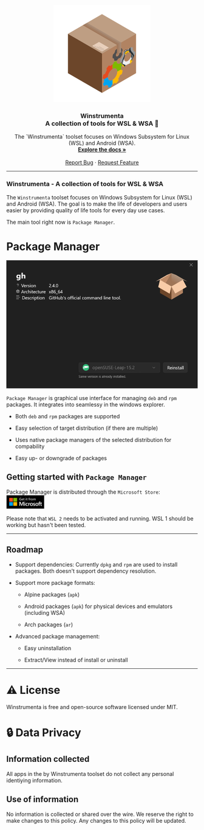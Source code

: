 <p align="center">
  <a href="https://github.com/Gitii/Winstrumenta">
    <img src="Assets/LogoWithClosedPackage.png" alt="Logo" width="256px">
  </a>

<h3 align="center">Winstrumenta<br/>A collection of tools for WSL & WSA 🥳</h3>

<p align="center">
    The `Winstrumenta` toolset focuses on Windows Subsystem for Linux (WSL) and Android (WSA). 
    <br />
    <a href="https://github.com/Gitii/Winstrumenta"><strong>Explore the docs »</strong></a>
    <br />
    <br />
    <a href="https://github.com/Gitii/Winstrumenta/issues">Report Bug</a> ·
    <a href="https://github.com/Gitii/Winstrumenta/issues">Request Feature</a>
  </p>
</p>

---

### Winstrumenta - A collection of tools for WSL & WSA

The `Winstrumenta` toolset focuses on Windows Subsystem for Linux (WSL) and Android (WSA). The goal is to make the life of developers and users easier by providing quality of life tools for every day use cases.

The main tool right now is `Package Manager`. 

# Package Manager

<p align="center">
  <img src="Assets/Package-Screenshot.png" alt="PM-Logo" width="600">
</p>

`Package Manager` is graphical use interface for managing `deb` and `rpm` packages. It integrates into seamlessy in the windows explorer.

- Both `deb` and `rpm` packages are supported

- Easy selection of target distribution (if there are multiple)

- Uses native package managers of the selected distribution for compability

- Easy up- or downgrade of packages

## Getting started with `Package Manager`

Package Manager is distributed through the `Microsoft Store`:  
<a href="https://www.microsoft.com/store/apps/windows">
    <img title="Download from Microsoft-Store" src="Assets/ms-store-badge.png" alt="Download from Microsoft-Store" width="100">
</a>

Please note that `WSL 2` needs to be activated and running. WSL 1 should be working but hasn't been tested.

---

## Roadmap

* Support dependencies: Currently `dpkg` and `rpm` are used to install packages. Both doesn't support dependency resolution.

* Support more package formats:
  
  * Alpine packages (`apk`)
  
  * Android packages (`apk`) for physical devices and emulators (including WSA)
  
  * Arch packages (`ar`)

* Advanced package management:
  
  * Easy uninstallation
  
  * Extract/View instead of install or uninstall 

---

# ⚠️ License

Winstrumenta is free and open-source software licensed under MIT.  

# 🔒 Data Privacy

## Information collected

All apps in the by Winstrumenta toolset do not collect any personal identiying information. 

## Use of information

No information is collected or shared over the wire. We reserve the right to 
make changes to this policy. Any changes to this policy will be updated. 

<br />
